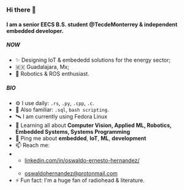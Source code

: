 ### Hi there 👋 ###

#### I am a senior EECS B.S. student @TecdeMonterrey & independent embedded developer.

##### NOW

- ✨ Designing IoT & embededd solutions for the energy sector;
- 🇲🇽 Guadalajara, Mx;
- 🤖 Robotics & ROS enthusiast.

##### BIO

- ⚙️ I use daily: `.rs`, `.py`, `.cpp`, `.c`.
- 🔨 Also familiar: `.sql`, `bash scripting`.
- 🛰 I am currently using Fedora Linux
- 🌱 Learning all about **Computer Vision, Applied ML, Robotics, Embedded Systems, Systems Programming**
- 💬 Ping me about **embedded**, **IoT**, **ML**, **development**
- 📫 Reach me: 
- - [linkedin.com/in/oswaldo-ernesto-hernandez/](https://www.linkedin.com/in/oswaldo-ernesto-hernandez/)
- - oswaldohernandez@protonmail.com
- ⚡️ Fun fact: I'm a huge fan of radiohead & literature.
